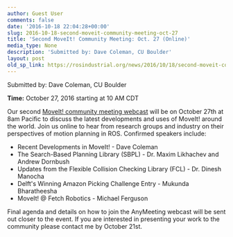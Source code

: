 ```yaml
---
author: Guest User
comments: false
date: '2016-10-18 22:04:28+00:00'
slug: 2016-10-18-second-moveit-community-meeting-oct-27
title: 'Second MoveIt! Community Meeting: Oct. 27 (Online)'
media_type: None
description: 'Submitted by: Dave Coleman, CU Boulder'
layout: post
old_sp_link: https://rosindustrial.org/news/2016/10/18/second-moveit-community-meeting-oct-27
---
```


Submitted by: Dave Coleman, CU Boulder

**Time:** October 27, 2016 starting at 10 AM CDT

Our second [MoveIt! community meeting webcast](http://moveit.ros.org/moveit!/ros/2016/10/11/moveit_community_meeting.html) will be on October 27th at 8am Pacific to discuss the latest developments and uses of MoveIt! around the world. Join us online to hear from research groups and industry on their perspectives of motion planning in ROS. Confirmed speakers include:

* Recent Developments in MoveIt! - Dave Coleman
* The Search-Based Planning Library (SBPL) - Dr. Maxim Likhachev and Andrew Dornbush
* Updates from the Flexible Collision Checking Library (FCL) - Dr. Dinesh Manocha
* Delft's Winning Amazon Picking Challenge Entry - Mukunda Bharatheesha
* MoveIt! @ Fetch Robotics - Michael Ferguson

Final agenda and details on how to join the AnyMeeting webcast will be sent out closer to the event. If you are interested in presenting your work to the community please contact me by October 21st.



